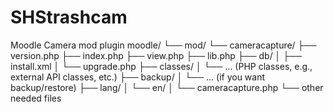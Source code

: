 # SHStrashcam
Moodle Camera mod plugin
moodle/
 └── mod/
      └── cameracapture/
           ├── version.php
           ├── index.php
           ├── view.php
           ├── lib.php
           ├── db/
           │    ├── install.xml
           │    └── upgrade.php
           ├── classes/
           │    └── ... (PHP classes, e.g., external API classes, etc.)
           ├── backup/
           │    └── ... (if you want backup/restore)
           ├── lang/
           │    └── en/
           │         └── cameracapture.php
           └── other needed files

